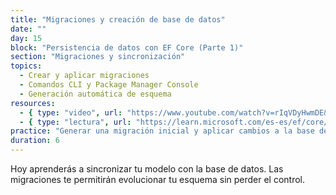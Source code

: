```yaml
---
title: "Migraciones y creación de base de datos"
date: ""
day: 15
block: "Persistencia de datos con EF Core (Parte 1)"
section: "Migraciones y sincronización"
topics:
  - Crear y aplicar migraciones
  - Comandos CLI y Package Manager Console
  - Generación automática de esquema
resources:
  - { type: "video", url: "https://www.youtube.com/watch?v=rIqVDyHwmDE&t=1022s" }
  - { type: "lectura", url: "https://learn.microsoft.com/es-es/ef/core/managing-schemas/migrations/" }
practice: "Generar una migración inicial y aplicar cambios a la base de datos local."
duration: 6
---
```


Hoy aprenderás a sincronizar tu modelo con la base de datos. Las migraciones te permitirán evolucionar tu esquema sin perder el control.